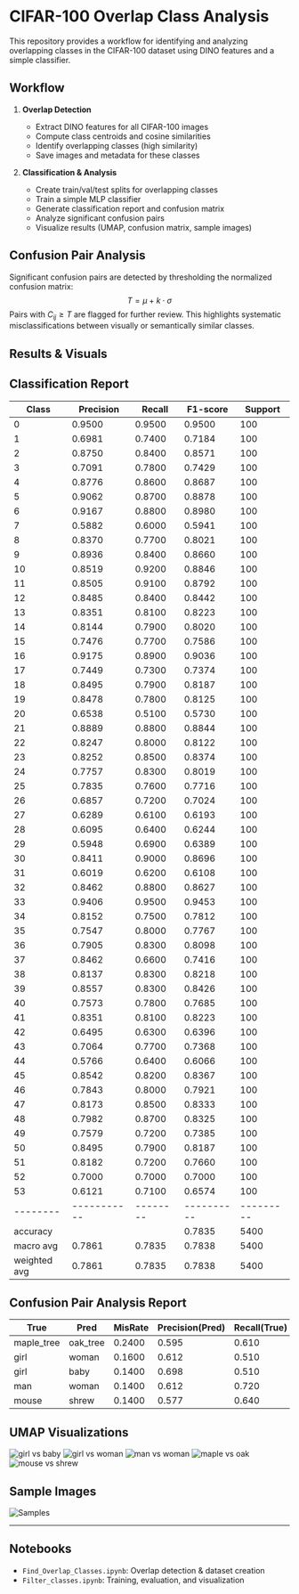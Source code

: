 

# CIFAR-100 Overlap Class Analysis

This repository provides a workflow for identifying and analyzing overlapping classes in the CIFAR-100 dataset using DINO features and a simple classifier.

## Workflow

1. **Overlap Detection**
   - Extract DINO features for all CIFAR-100 images
   - Compute class centroids and cosine similarities
   - Identify overlapping classes (high similarity)
   - Save images and metadata for these classes

2. **Classification & Analysis**
   - Create train/val/test splits for overlapping classes
   - Train a simple MLP classifier
   - Generate classification report and confusion matrix
   - Analyze significant confusion pairs
   - Visualize results (UMAP, confusion matrix, sample images)

## Confusion Pair Analysis

Significant confusion pairs are detected by thresholding the normalized confusion matrix:
$$T = \mu + k \cdot \sigma$$
Pairs with $C_{ij} \geq T$ are flagged for further review. This highlights systematic misclassifications between visually or semantically similar classes.

## Results & Visuals

## Classification Report
| Class  | Precision | Recall | F1-score | Support |
|--------|-----------|--------|----------|---------|
| 0      | 0.9500    | 0.9500 | 0.9500   | 100     |
| 1      | 0.6981    | 0.7400 | 0.7184   | 100     |
| 2      | 0.8750    | 0.8400 | 0.8571   | 100     |
| 3      | 0.7091    | 0.7800 | 0.7429   | 100     |
| 4      | 0.8776    | 0.8600 | 0.8687   | 100     |
| 5      | 0.9062    | 0.8700 | 0.8878   | 100     |
| 6      | 0.9167    | 0.8800 | 0.8980   | 100     |
| 7      | 0.5882    | 0.6000 | 0.5941   | 100     |
| 8      | 0.8370    | 0.7700 | 0.8021   | 100     |
| 9      | 0.8936    | 0.8400 | 0.8660   | 100     |
| 10     | 0.8519    | 0.9200 | 0.8846   | 100     |
| 11     | 0.8505    | 0.9100 | 0.8792   | 100     |
| 12     | 0.8485    | 0.8400 | 0.8442   | 100     |
| 13     | 0.8351    | 0.8100 | 0.8223   | 100     |
| 14     | 0.8144    | 0.7900 | 0.8020   | 100     |
| 15     | 0.7476    | 0.7700 | 0.7586   | 100     |
| 16     | 0.9175    | 0.8900 | 0.9036   | 100     |
| 17     | 0.7449    | 0.7300 | 0.7374   | 100     |
| 18     | 0.8495    | 0.7900 | 0.8187   | 100     |
| 19     | 0.8478    | 0.7800 | 0.8125   | 100     |
| 20     | 0.6538    | 0.5100 | 0.5730   | 100     |
| 21     | 0.8889    | 0.8800 | 0.8844   | 100     |
| 22     | 0.8247    | 0.8000 | 0.8122   | 100     |
| 23     | 0.8252    | 0.8500 | 0.8374   | 100     |
| 24     | 0.7757    | 0.8300 | 0.8019   | 100     |
| 25     | 0.7835    | 0.7600 | 0.7716   | 100     |
| 26     | 0.6857    | 0.7200 | 0.7024   | 100     |
| 27     | 0.6289    | 0.6100 | 0.6193   | 100     |
| 28     | 0.6095    | 0.6400 | 0.6244   | 100     |
| 29     | 0.5948    | 0.6900 | 0.6389   | 100     |
| 30     | 0.8411    | 0.9000 | 0.8696   | 100     |
| 31     | 0.6019    | 0.6200 | 0.6108   | 100     |
| 32     | 0.8462    | 0.8800 | 0.8627   | 100     |
| 33     | 0.9406    | 0.9500 | 0.9453   | 100     |
| 34     | 0.8152    | 0.7500 | 0.7812   | 100     |
| 35     | 0.7547    | 0.8000 | 0.7767   | 100     |
| 36     | 0.7905    | 0.8300 | 0.8098   | 100     |
| 37     | 0.8462    | 0.6600 | 0.7416   | 100     |
| 38     | 0.8137    | 0.8300 | 0.8218   | 100     |
| 39     | 0.8557    | 0.8300 | 0.8426   | 100     |
| 40     | 0.7573    | 0.7800 | 0.7685   | 100     |
| 41     | 0.8351    | 0.8100 | 0.8223   | 100     |
| 42     | 0.6495    | 0.6300 | 0.6396   | 100     |
| 43     | 0.7064    | 0.7700 | 0.7368   | 100     |
| 44     | 0.5766    | 0.6400 | 0.6066   | 100     |
| 45     | 0.8542    | 0.8200 | 0.8367   | 100     |
| 46     | 0.7843    | 0.8000 | 0.7921   | 100     |
| 47     | 0.8173    | 0.8500 | 0.8333   | 100     |
| 48     | 0.7982    | 0.8700 | 0.8325   | 100     |
| 49     | 0.7579    | 0.7200 | 0.7385   | 100     |
| 50     | 0.8495    | 0.7900 | 0.8187   | 100     |
| 51     | 0.8182    | 0.7200 | 0.7660   | 100     |
| 52     | 0.7000    | 0.7000 | 0.7000   | 100     |
| 53     | 0.6121    | 0.7100 | 0.6574   | 100     |
|--------|-----------|--------|----------|---------|
|accuracy|           |        | 0.7835   | 5400    |
|macro avg| 0.7861   | 0.7835 | 0.7838   | 5400    |
|weighted avg| 0.7861| 0.7835 | 0.7838   | 5400    |

## Confusion Pair Analysis Report

| True        | Pred     | MisRate  | Precision(Pred) | Recall(True) | F1(True) | F1(Pred) |
|-------------|----------|----------|-----------------|--------------|----------|----------|
| maple_tree  | oak_tree | 0.2400   | 0.595           | 0.610        | 0.619    | 0.639    |
| girl        | woman    | 0.1600   | 0.612           | 0.510        | 0.573    | 0.657    |
| girl        | baby     | 0.1400   | 0.698           | 0.510        | 0.573    | 0.718    |
| man         | woman    | 0.1400   | 0.612           | 0.720        | 0.702    | 0.657    |
| mouse       | shrew    | 0.1400   | 0.577           | 0.640        | 0.624    | 0.607    |

## UMAP Visualizations

![girl vs baby](https://imgur.com/a/Fmrp7lR)
![girl vs woman](https://imgur.com/6UDne63)
![man vs woman](https://imgur.com/a/BCvo1g3)
![maple vs oak](https://imgur.com/a/eqwe-yLiPWzn)
![mouse vs shrew](https://imgur.com/a/xtN1x2T)


## Sample Images
![Samples](https://imgur.com/a/qkogqfZ)

---

## Notebooks

- `Find_Overlap_Classes.ipynb`: Overlap detection & dataset creation
- `Filter_classes.ipynb`: Training, evaluation, and visualization

